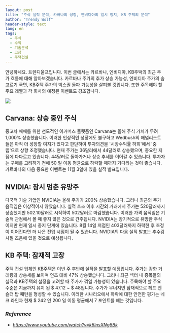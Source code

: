```yaml
---
layout: post
title: "주식 실적 분석, 카바나의 성장, 엔비디아의 일시 정지, KB 주택의 분석"
author: "Trendy Wolf"
header-style: text
lang: en
tags:
  - 주식
  - 수익
  - 기술분석
  - 고장
  - 주택건설
---
```


안녕하세요. 트렌디울프입니다. 이번 글에서는 카르바나, 엔비디아, KB주택의 최근 주가 흐름에 대해 알아보겠습니다. 카르바나 주가의 추가 상승 가능성, 엔비디아 주가의 숨고르기 국면, KB주택 주가의 박스권 돌파 가능성을 살펴볼 것입니다. 또한 주목해야 할 주요 레벨과 각 회사의 예정된 이벤트도 강조합니다.

<img
    src="https://i.ytimg.com/vi/k6insXNg8Bk/hqdefault.jpg"
/>


## Carvana: 상승 중인 주식
중고차 매매를 위한 선도적인 이커머스 플랫폼인 Carvana는 올해 주식 가치가 무려 1,000% 상승했습니다. 이러한 인상적인 성장에도 불구하고 Wedbush의 애널리스트들은 아직 더 성장할 여지가 있다고 판단하여 투자의견을 '시장수익률 하회'에서 '중립'으로 상향 조정했습니다. 현재 주가는 36달러에서 44달러로 상승했으며, 중요한 지점에 다다르고 있습니다. 44달러로 돌아가거나 상승 추세를 이어갈 수 있습니다. 투자자는 구매를 고려하기 전에 50 일 이동 평균으로 하락할 때까지 기다리는 것이 좋습니다. 카르바나의 다음 중요한 이벤트는 11월 3일에 있을 실적 발표입니다.

## NVIDIA: 잠시 멈춘 유망주
다국적 기술 기업인 NVIDIA는 올해 주가가 200% 상승했습니다. 그러나 최근의 주가 움직임은 이상적이지 않았습니다. 실적 호조 이후 시간외 거래에서 주가는 520달러까지 상승했지만 502.10달러로 시작하여 502달러로 마감했습니다. 이러한 가격 움직임은 기술적 관점에서 볼 때 좋지 않은 것으로 간주됩니다. NVIDIA는 장기적으로 유망한 주식이지만 현재 일시 중지 단계에 있습니다. 8월 14일 저점인 403달러까지 하락한 후 조정이 이어진다면 더 나은 진입 시점이 될 수 있습니다. NVIDIA의 다음 실적 발표는 추수감사절 즈음에 있을 것으로 예상됩니다.

## KB 주택: 잠재적 고장
주택 건설 업체인 KB주택은 이번 주 후반에 실적을 발표할 예정입니다. 주가는 강한 거래량과 상승세를 보이며 연초 대비 47% 상승했습니다. 그러나 최근 섹터 내 종목들의 실적과 KB주택의 설정을 고려할 때 주가가 꺾일 가능성이 있습니다. 주목해야 할 주요 수준은 지금까지 유지 된 $ 47.12 ~ $ 48입니다. 주가가 무너지면 잠재적으로 헤드 앤 숄더 탑 패턴을 형성할 수 있습니다. 이러한 시나리오에서 하락에 대한 안전한 평가는 네크 라인과 현재 $ 242 인 200 일 이동 평균에서 7 포인트를 빼는 것입니다.


### _Reference_
- _https://www.youtube.com/watch?v=k6insXNg8Bk_

